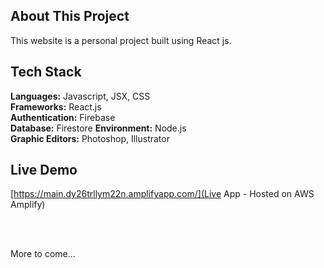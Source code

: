 
## About This Project

This website is a personal project built using React js. 

## Tech Stack

**Languages:** Javascript, JSX, CSS   
**Frameworks:** React.js  
**Authentication:** Firebase  
**Database:** Firestore
**Environment:** Node.js    
**Graphic Editors:** Photoshop, Illustrator 

## Live Demo  

[https://main.dy26trllym22n.amplifyapp.com/](Live App - Hosted on AWS Amplify) 

<br />
<br />

More to come...
